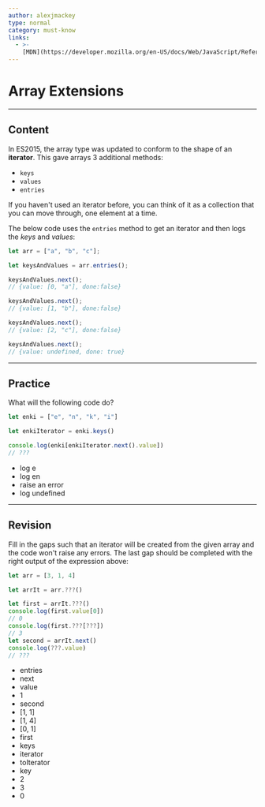 ```yaml
---
author: alexjmackey
type: normal
category: must-know
links:
  - >-
    [MDN](https://developer.mozilla.org/en-US/docs/Web/JavaScript/Reference/Global_Objects/Array/values){website}
---
```


# Array Extensions


---

## Content

In ES2015, the array type was updated to conform to the shape of an **iterator**. This gave arrays 3 additional methods:

- `keys`
- `values`
- `entries`

If you haven't used an iterator before, you can think of it as a collection that you can move through, one element at a time.

The below code uses the `entries` method to get an iterator and then logs the *keys* and *values*:

```javascript
let arr = ["a", "b", "c"];

let keysAndValues = arr.entries();

keysAndValues.next();
// {value: [0, "a"], done:false}

keysAndValues.next();
// {value: [1, "b"], done:false}

keysAndValues.next();
// {value: [2, "c"], done:false}

keysAndValues.next();
// {value: undefined, done: true}
```


---

## Practice

What will the following code do?

```javascript
let enki = ["e", "n", "k", "i"]

let enkiIterator = enki.keys()

console.log(enki[enkiIterator.next().value])
// ???
```

- log e
- log en
- raise an error
- log undefined


---

## Revision

Fill in the gaps such that an iterator will be created from the given array and the code won't raise any errors. The last gap should be completed with the right output of the expression above:

```javascript
let arr = [3, 1, 4]

let arrIt = arr.???()

let first = arrIt.???()
console.log(first.value[0])
// 0
console.log(first.???[???])
// 3
let second = arrIt.next()
console.log(???.value)
// ???
```

- entries
- next
- value
- 1
- second
- [1, 1]
- [1, 4]
- [0, 1]
- first
- keys
- iterator
- toIterator
- key
- 2
- 3
- 0
